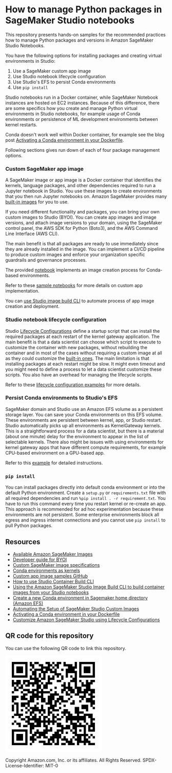 # How to manage Python packages in SageMaker Studio notebooks
This repository presents hands-on samples for the recommended practices how to manage Python packages and versions in Amazon SageMaker Studio Notebooks.

You have the following options for installing packages and creating virtual environments in Studio:
1. Use a SageMaker custom app image
2. Use Studio notebook lifecycle configuration
3. Use Studio's EFS to persist Conda environments
4. Use `pip install` 

Studio notebooks run in a Docker container, while SageMaker Notebook instances are hosted on EC2 instances. Because of this difference, there are some specifics how you create and manage Python virtual environments in Studio notebooks, for example usage of Conda environments or persistence of ML development environments between kernel restarts.

Conda doesn't work well within Docker container, for example see the blog post [Activating a Conda environment in your Dockerfile](https://pythonspeed.com/articles/activate-conda-dockerfile/).

Following sections gives run down of each of four package management options.

### Custom SageMaker app image
A SageMaker image or app image is a Docker container that identifies the kernels, language packages, and other dependencies required to run a Jupyter notebook in Studio. You use these images to create environments that you then run Jupyter notebooks on. Amazon SageMaker provides many [built-in images](https://docs.aws.amazon.com/sagemaker/latest/dg/notebooks-available-images.html) for you to use. 

If you need different functionality and packages, you can bring your own custom images to Studio (BYOI). You can create app images and image versions, and attach image versions to your domain, using the SageMaker control panel, the AWS SDK for Python (Boto3), and the AWS Command Line Interface (AWS CLI).

The main benefit is that all packages are ready to use immediately since they are already installed in the image. You can implement a CI/CD pipeline to produce custom images and enforce your organization specific guardrails and governance processes. 

The provided [notebook](notebooks/create-custom-app.ipynb) implements an image creation process for Conda-based environments.

Refer to these [sample notebooks](https://github.com/aws-samples/sagemaker-studio-custom-image-samples/) for more details on custom app implementation.

You can [use Studio image build CLI](https://aws.amazon.com/blogs/machine-learning/using-the-amazon-sagemaker-studio-image-build-cli-to-build-container-images-from-your-studio-notebooks/) to automate process of app image creation and deployment.

### Studio notebook lifecycle configuration
Studio [Lifecycle Configurations](https://docs.aws.amazon.com/sagemaker/latest/dg/studio-lcc.html) define a startup script that can install the required packages at each restart of the kernel gateway application.
The main benefit is that a data scientist can choose which script to execute to customize the container with new packages, without rebuilding the container and in most of the cases without requiring a custom image at all as they could customize the [built-in ones](https://docs.aws.amazon.com/sagemaker/latest/dg/notebooks-available-images.html). 
The main limitation is that installing packages at each restart might be slow. It might even timeout and you might need to define a process to let a data scientist customize these scripts. You also have an overhead for managing the lifecycle scripts.

Refer to these [lifecycle configuration examples](https://github.com/aws-samples/sagemaker-studio-lifecycle-config-examples) for more details.

### Persist Conda environments to Studio's EFS
SageMaker domain and Studio use an Amazon EFS volume as a persistent storage layer. You can save your Conda environments on this EFS volume. These environments are persistent between kernel, app, or Studio restart. Studio automatically picks up all environments as KernelGateway kernels. 
This is a straightforward process for a data scientist, but there is a material (about one minute) delay for the environment to appear in the list of selectable kernels. There also might be issues with using environments for kernel gateway apps that have different compute requirements, for example CPU-based environment on a GPU-based app.

Refer to this [example](https://github.com/durgasury/efs_backed_conda) for detailed instructions.

### `pip install`
You can install packages directly into default conda environment or into the default Python environment. Create a `setup.py` or `requirements.txt` file with all required dependencies and run `%pip install . -r requirement.txt`. You have to run this command every time you restart kernel or re-create an app. This approach is recommended for ad hoc experimentation because these environments are not persistent. Some enterprise environments block all egress and ingress internet connections and you cannot use `pip install` to pull Python packages.

## Resources
- [Available Amazon SageMaker Images](https://docs.aws.amazon.com/sagemaker/latest/dg/notebooks-available-images.html)
- [Developer guide for BYOI](https://docs.aws.amazon.com/sagemaker/latest/dg/studio-byoi.html)
- [Custom SageMaker image specifications](https://docs.aws.amazon.com/sagemaker/latest/dg/studio-byoi-specs.html)
- [Conda environments as kernels](https://github.com/aws-samples/sagemaker-studio-custom-image-samples/tree/main/examples/conda-env-kernel-image)
- [Custom app image samples GitHub](https://github.com/aws-samples/sagemaker-studio-custom-image-samples/)
- [How to use Studio Container Build CLI](https://github.com/aws/amazon-sagemaker-examples/tree/main/aws_sagemaker_studio/sagemaker_studio_image_build)
- [Using the Amazon SageMaker Studio Image Build CLI to build container images from your Studio notebooks](https://aws.amazon.com/blogs/machine-learning/using-the-amazon-sagemaker-studio-image-build-cli-to-build-container-images-from-your-studio-notebooks/)
- [Create a new Conda environment in Sagemaker home directory (Amazon EFS)](https://github.com/durgasury/efs_backed_conda)
- [Automating the Setup of SageMaker Studio Custom Images](https://towardsdatascience.com/automating-the-setup-of-sagemaker-studio-custom-images-4a3433fd7148)
- [Activating a Conda environment in your Dockerfile](https://pythonspeed.com/articles/activate-conda-dockerfile/)
- [Customize Amazon SageMaker Studio using Lifecycle Configurations](https://aws.amazon.com/blogs/machine-learning/customize-amazon-sagemaker-studio-using-lifecycle-configurations/)

## QR code for this repository
You can use the following QR code to link this repository.

![](img/github-repo-qrcode.png)

Copyright Amazon.com, Inc. or its affiliates. All Rights Reserved.
SPDX-License-Identifier: MIT-0